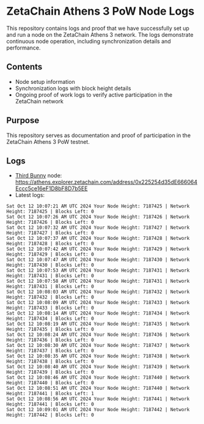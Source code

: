 # ZetaChain Athens 3 PoW Node Logs
This repository contains logs and proof that we have successfully set up and run a node on the ZetaChain Athens 3 network. The logs demonstrate continuous node operation, including synchronization details and performance.

## Contents
- Node setup information
- Synchronization logs with block height details
- Ongoing proof of work logs to verify active participation in the ZetaChain network

## Purpose
This repository serves as documentation and proof of participation in the ZetaChain Athens 3 PoW testnet.

## Logs

- [Third Bunny](https://thirdbunny.xyz/) node: https://athens.explorer.zetachain.com/address/0x225254d35dE666064Eccc5ce16eF1D8bF8D7b5EE
- Latest logs:
```
Sat Oct 12 10:07:21 AM UTC 2024 Your Node Height: 7187425 | Network Height: 7187425 | Blocks Left: 0
Sat Oct 12 10:07:26 AM UTC 2024 Your Node Height: 7187426 | Network Height: 7187426 | Blocks Left: 0
Sat Oct 12 10:07:32 AM UTC 2024 Your Node Height: 7187427 | Network Height: 7187427 | Blocks Left: 0
Sat Oct 12 10:07:37 AM UTC 2024 Your Node Height: 7187428 | Network Height: 7187428 | Blocks Left: 0
Sat Oct 12 10:07:42 AM UTC 2024 Your Node Height: 7187429 | Network Height: 7187429 | Blocks Left: 0
Sat Oct 12 10:07:47 AM UTC 2024 Your Node Height: 7187430 | Network Height: 7187430 | Blocks Left: 0
Sat Oct 12 10:07:53 AM UTC 2024 Your Node Height: 7187431 | Network Height: 7187431 | Blocks Left: 0
Sat Oct 12 10:07:58 AM UTC 2024 Your Node Height: 7187431 | Network Height: 7187431 | Blocks Left: 0
Sat Oct 12 10:08:03 AM UTC 2024 Your Node Height: 7187432 | Network Height: 7187432 | Blocks Left: 0
Sat Oct 12 10:08:09 AM UTC 2024 Your Node Height: 7187433 | Network Height: 7187433 | Blocks Left: 0
Sat Oct 12 10:08:14 AM UTC 2024 Your Node Height: 7187434 | Network Height: 7187434 | Blocks Left: 0
Sat Oct 12 10:08:19 AM UTC 2024 Your Node Height: 7187435 | Network Height: 7187435 | Blocks Left: 0
Sat Oct 12 10:08:24 AM UTC 2024 Your Node Height: 7187436 | Network Height: 7187436 | Blocks Left: 0
Sat Oct 12 10:08:30 AM UTC 2024 Your Node Height: 7187437 | Network Height: 7187437 | Blocks Left: 0
Sat Oct 12 10:08:35 AM UTC 2024 Your Node Height: 7187438 | Network Height: 7187438 | Blocks Left: 0
Sat Oct 12 10:08:40 AM UTC 2024 Your Node Height: 7187439 | Network Height: 7187439 | Blocks Left: 0
Sat Oct 12 10:08:46 AM UTC 2024 Your Node Height: 7187440 | Network Height: 7187440 | Blocks Left: 0
Sat Oct 12 10:08:51 AM UTC 2024 Your Node Height: 7187440 | Network Height: 7187441 | Blocks Left: 1
Sat Oct 12 10:08:56 AM UTC 2024 Your Node Height: 7187441 | Network Height: 7187441 | Blocks Left: 0
Sat Oct 12 10:09:01 AM UTC 2024 Your Node Height: 7187442 | Network Height: 7187442 | Blocks Left: 0
```
